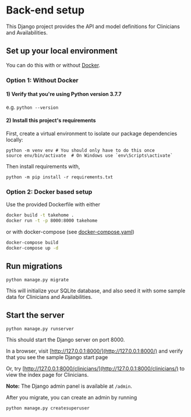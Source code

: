 # Back-end setup

This Django project provides the API and model definitions for Clinicians and Availabilities.

## Set up your local environment

You can do this with or without [Docker](https://docs.docker.com/).

### Option 1: Without Docker

#### 1) Verify that you're using Python version 3.7.7

e.g. `python --version`

#### 2) Install this project's requirements

First, create a virtual environment to isolate our package dependencies locally:

```
python -m venv env # You should only have to do this once
source env/bin/activate  # On Windows use `env\Scripts\activate`
```

Then install requirements with,

```
python -m pip install -r requirements.txt
```

### Option 2: Docker based setup

Use the provided Dockerfile with 
either

```sh
docker build -t takehome . 
docker run -t -p 8000:8000 takehome
```

or with docker-compose (see [docker-compose.yaml](/backend/docker-compose.yaml))

```sh
docker-compose build
docker-compose up -d
```

## Run migrations

```
python manage.py migrate
```

This will initialize your SQLite database, and also seed it with some sample data for Clinicians and Availabilities.

## Start the server

```
python manage.py runserver
```

This should start the Django server on port 8000.

In a browser, visit [http://127.0.0.1:8000/](http://127.0.0.1:8000/) and verify that you see the sample Django start page

Or, try [http://127.0.0.1:8000/clinicians/](http://127.0.0.1:8000/clinicians/) to view the index page for Clinicians.

**Note:** The Django admin panel is available at `/admin`.

After you migrate, you can create an admin by running 
```
python manage.py createsuperuser
```
